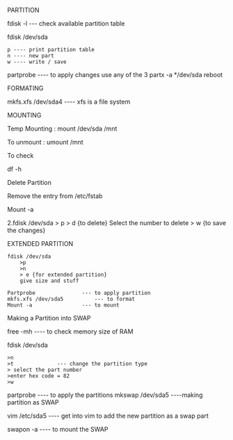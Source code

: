 PARTITION

fdisk -l 						--- check available partition table

fdisk /dev/sda

	p ---- print partition table
	n ---- new part
	w ---- write / save


partprobe		---- to apply changes use any of the 3
partx -a */dev/sda
reboot


FORMATING

mkfs.xfs /dev/sda4			---- xfs is a file system

MOUNTING

Temp Mounting : 
mount /dev/sda /mnt

To unmount :
umount /mnt

To check
 
df -h






Delete Partition

Remove the entry from /etc/fstab

Mount -a

2.fdisk /dev/sda
	> p
	> d {to delete}
	Select the number to delete
	> w {to save the changes}









EXTENDED PARTITION

	fdisk /dev/sda
		>p
		>n
		> e {for extended partition}
		give size and stuff
		
	Partprobe				--- to apply partition
	mkfs.xfs /dev/sda5 			--- to format 
	Mount -a				--- to mount


Making a Partition into SWAP

free -mh 				---- to check memory size of RAM

fdisk /dev/sda

	>n
	>t				--- change the partition type
	> select the part number
	>enter hex code = 82
	>w

partprobe			---- to apply the partitions
mkswap /dev/sda5			----making partition as SWAP

vim /etc/sda5			---- get into vim to add the new partition as a swap part

swapon -a			---- to mount the SWAP
